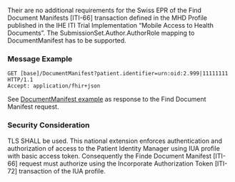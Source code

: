 Their are no additional requirements for the Swiss EPR of the Find Document Manifests [ITI-66] transaction
defined in the MHD Profile published in the IHE ITI Trial Implementation “Mobile Access to Health Documents”.
The SubmissionSet.Author.AuthorRole mapping to DocumentManifest has to be supported.

### Message Example

```
GET [base]/DocumentManifest?patient.identifier=urn:oid:2.999|11111111 HTTP/1.1
Accept: application/fhir+json
```

See [DocumentManifest example](DocumentManifest-2-7-DocManMedicationCard.html) as response to the Find Document Manifest request.

### Security Consideration

TLS SHALL be used. This national extension enforces authentication and authorization of access to the
Patient Identity Manager using IUA profile with basic access token. Consequently
the Finde Document Manifest [ITI-66] request must authorize using the Incorporate Authorization Token [ITI-
72] transaction of the IUA profile.